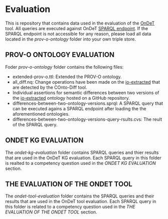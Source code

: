 # Evaluation

This is repository that contains data used in the evaluation of the [OnDeT](https://service.tib.eu/vdp/sandbox/ondet) tool. All queries are executed against OnDeT [SPARQL endpoint](http://ols4ing21.service.tib.eu:3030/#/dataset/test/query). If the SPARQL endpoint is not accessible for any reason, please load all data located in the *prov-o-ontology* folder into your own triple store. 

## PROV-O ONTOLOGY EVALUATION
Foder *prov-o-ontology* folder contains the following files:

* extended-prov-o.ttl: Extended the PROV-O ontology. 
* all_diff.nq: Change operations have been made on the [io-extracted](https://raw.githubusercontent.com/OpenEnergyPlatform/ontology/master/src/ontology/imports/iao-extracted.owl) that are detected by the COnto-Diff tool.
* Individual assertions for semantic differences between two versions of the [io-extracted](https://github.com/OpenEnergyPlatform/ontology/tree/dev/src/ontology/imports) ontology hosted on a GitHub repository.
* differences-between-two-ontology-versions.sprql: A SPARQL query that can be executed agains a SPARQL endpoint after loading the the aforementioned ontologies.
* differences-between-two-ontology-versions-query-rsults.cvs: The reult of the SPARQL query. 

## ONDET KG EVALUATION 

The *ondet-kg-evaluation* folder contains SPARQL queries and thier results that are used in the OnDeT KG evaluation. Each SPARQL query in this folder is realted to a competency question used in the *ONDET KG EVALUATION* section. 

## THE EVALUATION OF THE ONDET TOOL 
The *ondet-tool-evaluation* folder contains the SPARQL queries and their results that are used in the OnDeT tool evaluation. Each SPARQL query in this folder is related to a competency question used in the *THE EVALUATION OF THE ONDET TOOL* section. 

